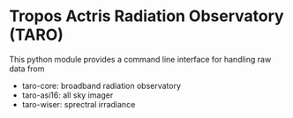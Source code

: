 # Tropos Actris Radiation Observatory (TARO)
This python module provides a command line interface for handling raw data from 

* taro-core: broadband radiation observatory
* taro-asi16: all sky imager
* taro-wiser: sprectral irradiance

